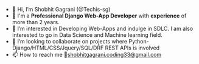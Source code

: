 - 👋 Hi, I’m Shobhit Gagrani (@Techis-sg)
- 📝 I'm a **Professional Django Web-App Developer** with **experience** of more than 2 years.
- 👀 I’m interested in Developing Web-Apps and indulge in SDLC. I am also interested to go in Data Science and Machine learning field.
- 🤝 I’m looking to collaborate on projects where Python-Django/HTML/CSS/Jquery/SQL/DRF REST APIs is involved
- 📫 How to reach me 📧shobhitgagrani.coding33@gmail.com

<!---
Techis-sg/Techis-sg is a ✨ special ✨ repository because its `README.md` (this file) appears on your GitHub profile.
You can click the Preview link to take a look at your changes.
--->
